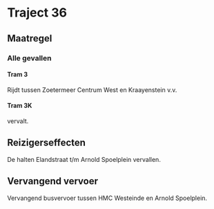 # Traject 36
## Maatregel
### Alle gevallen

#### Tram 3
Rijdt tussen Zoetermeer Centrum West en Kraayenstein v.v.

#### Tram 3K
vervalt.

## Reizigerseffecten
De halten Elandstraat t/m Arnold Spoelplein vervallen.

## Vervangend vervoer
Vervangend busvervoer tussen HMC Westeinde en Arnold Spoelplein.
